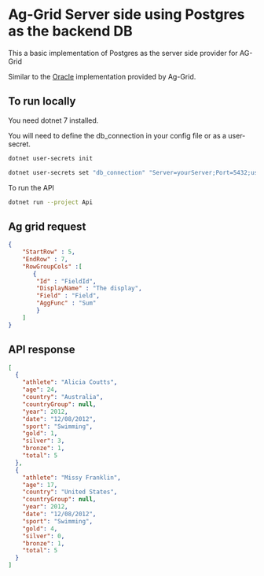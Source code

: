 # Ag-Grid Server side using Postgres as the backend DB

This a basic implementation of Postgres as the server side provider for AG-Grid

Similar to the [Oracle](<https://www.ag-grid.com/archive/25.0.0/documentation/angular/server-side-operations-oracle/>) implementation provided by Ag-Grid.

## To run locally

You need dotnet 7 installed.

You will need to define the db_connection in your config file or as a user-secret.

``` sh
dotnet user-secrets init

dotnet user-secrets set "db_connection" "Server=yourServer;Port=5432;user id=userId;password=yourPassword" --project Api
```

To run the API

```sh
dotnet run --project Api
```

## Ag grid request

```json
{
    "StartRow" : 5,
    "EndRow" : 7,
    "RowGroupCols" :[
       {
        "Id" : "FieldId",
        "DisplayName" : "The display",
        "Field" : "Field",
        "AggFunc" : "Sum"
        } 
    ]
}
```

## API response

```json
[
  {
    "athlete": "Alicia Coutts",
    "age": 24,
    "country": "Australia",
    "countryGroup": null,
    "year": 2012,
    "date": "12/08/2012",
    "sport": "Swimming",
    "gold": 1,
    "silver": 3,
    "bronze": 1,
    "total": 5
  },
  {
    "athlete": "Missy Franklin",
    "age": 17,
    "country": "United States",
    "countryGroup": null,
    "year": 2012,
    "date": "12/08/2012",
    "sport": "Swimming",
    "gold": 4,
    "silver": 0,
    "bronze": 1,
    "total": 5
  }
]
```
